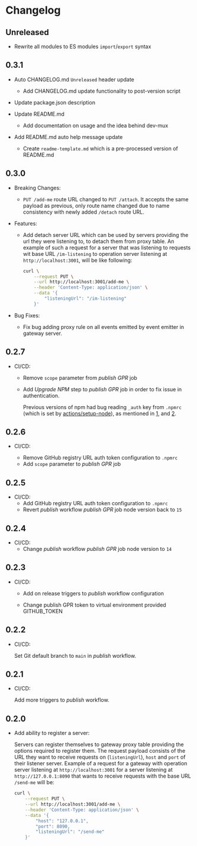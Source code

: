 # Changelog

## Unreleased

- Rewrite all modules to ES modules `import`/`export` syntax

## 0.3.1

- Auto CHANGELOG.md `Unreleased` header update

  - Add CHANGELOG.md update functionality to post-version script

- Update package.json description

- Update README.md

  - Add documentation on usage and the idea behind dev-mux

- Add README.md auto help message update

  - Create `readme-template.md` which is a pre-processed version of README.md

## 0.3.0

- Breaking Changes:

  - `PUT /add-me` route URL changed to `PUT /attach`. It accepts the same payload as previous, only route name changed due to name consistency with newly added `/detach` route URL.

- Features:

  - Add detach server URL which can be used by servers providing the url they were listening to, to detach them from proxy table. An example of such a request for a server that was listening to requests wit base URL `/im-listening` to operation server listening at `http://localhost:3001`, will be like following:

    ```sh
    curl \
        --request PUT \
        --url http://localhost:3001/add-me \
        --header 'Content-Type: application/json' \
        --data '{
            "listeningUrl": "/im-listening"
        }'
    ```

- Bug Fixes:

  - Fix bug adding proxy rule on all events emitted by event emitter in gateway server.

## 0.2.7

- CI/CD:

  - Remove `scope` parameter from _publish GPR_ job
  - Add _Upgrade NPM_ step to _publish GPR_ job in order to fix issue in authentication.

    Previous versions of npm had bug reading `_auth` key from `.npmrc` (which is set by [actions/setup-node](https://github.com/actions/setup-node)), as mentioned in [1](https://github.com/actions/setup-node/issues/213#issuecomment-752095615), and [2](https://github.com/npm/cli/issues/2300).

## 0.2.6

- CI/CD:

  - Remove GitHub registry URL auth token configuration to `.npmrc`
  - Add `scope` parameter to _publish GPR_ job

## 0.2.5

- CI/CD:
  - Add GitHub registry URL auth token configuration to `.npmrc`
  - Revert _publish_ workflow _publish GPR_ job node version back to `15`

## 0.2.4

- CI/CD:
  - Change _publish_ workflow _publish GPR_ job node version to `14`

## 0.2.3

- CI/CD:

  - Add on release triggers to _publish_ workflow configuration

  - Change publish GPR token to virtual environment provided GITHUB_TOKEN

## 0.2.2

- CI/CD:

  Set Git default branch to `main` in _publish_ workflow.

## 0.2.1

- CI/CD:

  Add more triggers to _publish_ workflow.

## 0.2.0

- Add ability to register a server:

  Servers can register themselves to gateway proxy table providing the options required to register them. The request payload consists of the URL they want to receive requests on (`listeningUrl`), `host` and `port` of their listener server. Example of a request for a gateway with operation server listening at `http://localhost:3001` for a server listening at `http://127.0.0.1:8090` that wants to receive requests with the base URL `/send-me` will be:

  ```sh
  curl \
      --request PUT \
      --url http://localhost:3001/add-me \
      --header 'Content-Type: application/json' \
      --data '{
          "host": "127.0.0.1",
          "port": 8090,
          "listeningUrl": "/send-me"
      }'
  ```
